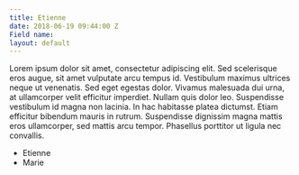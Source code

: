 ```yaml
---
title: Etienne
date: 2018-06-19 09:44:00 Z
Field name: 
layout: default
---
```


Lorem ipsum dolor sit amet, consectetur adipiscing elit. Sed scelerisque eros augue, sit amet vulputate arcu tempus id. Vestibulum maximus ultrices neque ut venenatis. Sed eget egestas dolor. Vivamus malesuada dui urna, at ullamcorper velit efficitur imperdiet. Nullam quis dolor leo. Suspendisse vestibulum id magna non lacinia. In hac habitasse platea dictumst. Etiam efficitur bibendum mauris in rutrum. Suspendisse dignissim magna mattis eros ullamcorper, sed mattis arcu tempor. Phasellus porttitor ut ligula nec convallis.
* Etienne
* Marie
